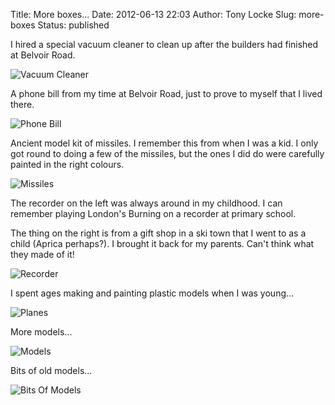 Title: More boxes...
Date: 2012-06-13 22:03
Author: Tony Locke
Slug: more-boxes
Status: published

I hired a special vacuum cleaner to clean up after the builders had finished at Belvoir Road.  
  
![Vacuum Cleaner]({static}/images/2012/IMG_20120606_203520.jpg)

A phone bill from my time at Belvoir Road, just to prove to myself that I lived there.  
  
![Phone Bill]({static}/images/2012/IMG_20120606_203919.jpg)

Ancient model kit of missiles. I remember this from when I was a kid. I only got round to doing a few of the missiles, but the ones I did do were carefully painted in the right colours.  
  
![Missiles]({static}/images/2012/IMG_20120606_204156.jpg)

The recorder on the left was always around in my childhood. I can remember playing London's Burning on a recorder at primary school.  
  
The thing on the right is from a gift shop in a ski town that I went to as a child (Aprica perhaps?). I brought it back for my parents. Can't think what they made of it!  
  
![Recorder]({static}/images/2012/IMG_20120606_204604.jpg)

I spent ages making and painting plastic models when I was young...  
  
![Planes]({static}/images/2012/IMG_20120606_204804.jpg)

More models...  
  
![Models]({static}/images/2012/IMG_20120606_205049.jpg)

Bits of old models...  
  
![Bits Of Models]({static}/images/2012/IMG_20120606_205326.jpg)

